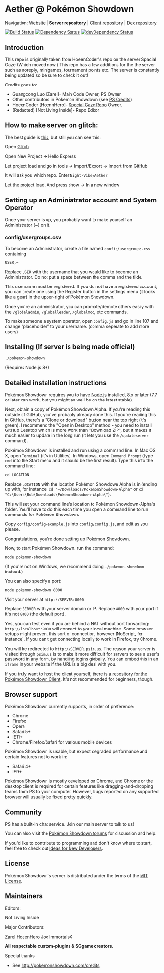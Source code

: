 Aether @ Pokémon Showdown
========================================================================

Navigation: [Website][1] | **Server repository** | [Client repository][2] | [Dex repository][3]

  [1]: https://the-aether.glitch.me/
  [2]: https://github.com/Zarel/Pokemon-Showdown-Client
  [3]: https://github.com/Zarel/Pokemon-Showdown-Dex

[![Build Status](https://travis-ci.org/FlamePrince-PS/PokemonShowdown-Impulse.svg?branch=master)](https://travis-ci.com/FlamePrince-PS/PokemonShowdown-Alpha)
[![Dependency Status](https://david-dm.org/FlamePrince-PS/PokemonShowdown-Impulse.svg)](https://david-dm.org/FlamePrince-PS/PokemonShowdown-Alpha)
[![devDependency Status](https://david-dm.org/FlamePrince-PS/PokemonShowdown-Impulse/dev-status.svg)](https://david-dm.org/FlamePrince-PS/PokemonShowdown-Alpha?type=dev)

Introduction
------------------------------------------------------------------------

This repo is originally taken from HoeenCoder's repo on the server Spacial Gaze (Which moved now.) This repo has a few additions for the the server such as noreply, minigames, tournament points etc. The server is constantly being updated so be sure to check it out!

Credits goes to:

- Guangcong Luo [Zarel]- Main Code Owner, PS Owner
- Other contributors in Pokemon Showdown (see [PS Credits][4])
- HoeenCoder [HoennHero]- [Special Gaze Repo][5] Owner.
- (Redacted) [Not Living Inside]- Repo Editor

[4]: https://pokemonshowdown.com/credits
[5]: https://github.com/HoeenCoder/SpacialGaze

How to make server on glitch:
------------------------------------------------------------------------
The best guide is [this][6], but still you can see this:

Open [Glitch][7]

Open New Project -> Hello Express

Let project load and go in tools -> Import/Export -> Import from GitHub 

It will ask you which repo. Enter ``Night-Vibe/Aether``

Let the project load. And press show -> In a new window

[6]: https://docs.google.com/document/d/1Fm-Sh7cfAuAmXgkEELo06NN0z0fm9JMdHGscOOTX49k/edit?usp=sharing
[7]: https://glitch.com/


Setting up an Administrator account and System Operator
------------------------------------------------------------------------

Once your server is up, you probably want to make yourself an Administrator (~) on it.

### config/usergroups.csv

To become an Administrator, create a file named `config/usergroups.csv` containing

    USER,~

Replace `USER` with the username that you would like to become an Administrator. Do not put a space between the comma and the tilde.

This username must be registered. If you do not have a registered account, you can create one using the Register button in the settings menu (it looks like a gear) in the upper-right of Pokémon Showdown.

Once you're an administrator, you can promote/demote others easily with the `/globaladmin`, `/globalleader`, `/globalmod`, etc commands.

To make someone a system operator, open ``config.js`` and go in line 107 and change “placeholder” to your username. (comma seperate to add more users)


Installing (If server is being made official)
------------------------------------------------------------------------

    ./pokemon-showdown

(Requires Node.js 8+)


Detailed installation instructions
------------------------------------------------------------------------

Pokémon Showdown requires you to have [Node.js][8] installed, 8.x or later (7.7 or later can work, but you might as well be on the latest stable).

Next, obtain a copy of Pokémon Showdown Alpha. If you're reading this outside of GitHub, you've probably already done this. If you're reading this in GitHub, there's a "Clone or download" button near the top right (it's green). I recommend the "Open in Desktop" method - you need to install GitHub Desktop which is more work than "Download ZIP", but it makes it much easier to update in the long run (it lets you use the `/updateserver` command).

Pokémon Showdown is installed and run using a command line. In Mac OS X, open `Terminal` (it's in Utilities). In Windows, open `Command Prompt` (type `cmd` into the Start menu and it should be the first result). Type this into the command line:

    cd LOCATION

Replace `LOCATION` with the location Pokémon Showdown Alpha is in (ending up with, for instance, `cd "~/Downloads/PokemonShowdown-Alpha"` or `cd "C:\Users\Bob\Downloads\PokemonShowdown-Alpha\"`).

This will set your command line's location to Pokémon Showdown-Alpha's folder. You'll have to do this each time you open a command line to run commands for Pokémon Showdown.

Copy `config/config-example.js` into `config/config.js`, and edit as you please.

Congratulations, you're done setting up Pokémon Showdown.

Now, to start Pokémon Showdown. run the command:

    node pokemon-showdown

(If you're not on Windows, we recommend doing `./pokemon-showdown` instead.)

You can also specify a port:

    node pokemon-showdown 8000

Visit your server at `http://SERVER:8000`

Replace `SERVER` with your server domain or IP. Replace `8000` with your port if it's not `8000` (the default port).

Yes, you can test even if you are behind a NAT without port forwarding: `http://localhost:8000` will connect to your local machine. Some browser setups might prevent this sort of connection, however (NoScript, for instance). If you can't get connecting locally to work in Firefox, try Chrome.

You will be redirected to `http://SERVER.psim.us`. The reason your server is visited through `psim.us` is to make it more difficult for servers to see a user's password in any form, by handling logins globally. You can embed this in an `iframe` in your website if the URL is a big deal with you.

If you truly want to host the client yourself, there is [a repository for the Pokémon Showdown Client][9]. It's not recommended for beginners, though.

  [8]: https://nodejs.org/
  [9]: https://github.com/Zarel/Pokemon-Showdown-Client





Browser support
------------------------------------------------------------------------

Pokémon Showdown currently supports, in order of preference:

 - Chrome
 - Firefox
 - Opera
 - Safari 5+
 - IE11+
 - Chrome/Firefox/Safari for various mobile devices

Pokémon Showdown is usable, but expect degraded performance and certain features not to work in:

 - Safari 4+
 - IE9+

Pokémon Showdown is mostly developed on Chrome, and Chrome or the desktop client is required for certain features like dragging-and-dropping teams from PS to your computer. However, bugs reported on any supported browser will usually be fixed pretty quickly.


Community
------------------------------------------------------------------------

PS has a built-in chat service. Join our main server to talk to us!

You can also visit the [Pokémon Showdown forums][10] for discussion and help.

  [10]: https://www.smogon.com/forums/forums/pok%C3%A9mon-showdown.209/

If you'd like to contribute to programming and don't know where to start, feel free to check out [Ideas for New Developers][11].

  [11]: https://github.com/Zarel/Pokemon-Showdown/issues/2444


License
------------------------------------------------------------------------

Pokémon Showdown's server is distributed under the terms of the [MIT License][12].

  [12]: https://github.com/Zarel/Pokemon-Showdown/blob/master/LICENSE


Maintainers
------------------------------------------------------------------------

Editors:

Not Living Inside

Major Contributors:

Zarel
HoeenHero
Joe
ImmortalsX


**All respectable custom-plugins & SGgame creators.**


Special thanks

- See http://pokemonshowdown.com/credits
